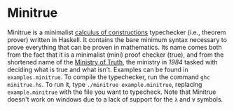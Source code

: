# Minitrue
Minitrue is a minimalist [calculus of constructions](https://en.wikipedia.org/wiki/Calculus_of_constructions) typechecker (i.e., theorem prover) written in Haskell.
It contains the bare minimum syntax necessary to prove everything that can be proven in mathematics.
Its name comes both from the fact that it is a minimalist (mini) proof checker (true), and from the shortened name of the
[Ministry of Truth](https://en.wikipedia.org/wiki/Ministries_of_Nineteen_Eighty-Four#Ministry_of_Truth),
the ministry in *1984* tasked with deciding what is true and what isn't.
Examples can be found in `examples.minitrue`.
To compile the typechecker, run the command `ghc minitrue.hs`.
To run it, type `./minitrue example.minitrue`, replacing `example.minitrue` with the file you want to typecheck.
Note that Minitrue doesn't work on windows due to a lack of support for the `λ` and `∀` symbols.
